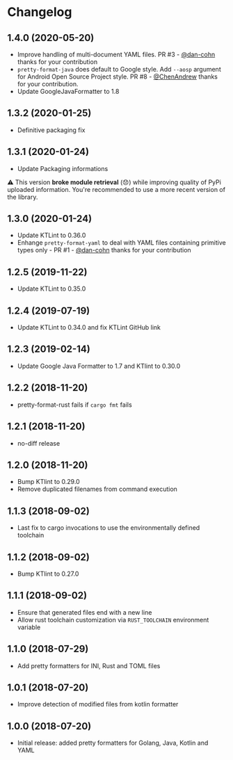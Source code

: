 Changelog
=========
1.4.0 (2020-05-20)
------------------
- Improve handling of multi-document YAML files. PR #3 - [@dan-cohn](https://github.com/dan-cohn) thanks for your contribution
- `pretty-format-java` does default to Google style. Add `--aosp` argument for Android Open Source Project style. PR #8 - [@ChenAndrew](https://github.com/ChenAndrew) thanks for your contribution.
- Update GoogleJavaFormatter to 1.8

1.3.2 (2020-01-25)
------------------
- Definitive packaging fix

1.3.1 (2020-01-24)
------------------
- Update Packaging informations

:warning: This version **broke module retrieval** (:disappointed:) while improving quality of PyPi uploaded information. You're recommended to use a more recent version of the library.

1.3.0 (2020-01-24)
------------------
- Update KTLint to 0.36.0
- Enhange `pretty-format-yaml` to deal with YAML files containing primitive types only - PR #1 - [@dan-cohn](https://github.com/dan-cohn) thanks for your contribution

1.2.5 (2019-11-22)
------------------
- Update KTLint to 0.35.0

1.2.4 (2019-07-19)
------------------
- Update KTLint to 0.34.0 and fix KTLint GitHub link

1.2.3 (2019-02-14)
------------------
- Update Google Java Formatter to 1.7 and KTlint to 0.30.0

1.2.2 (2018-11-20)
------------------
- pretty-format-rust fails if ``cargo fmt`` fails

1.2.1 (2018-11-20)
------------------
- no-diff release

1.2.0 (2018-11-20)
------------------
- Bump KTlint to 0.29.0
- Remove duplicated filenames from command execution

1.1.3 (2018-09-02)
------------------
- Last fix to cargo invocations to use the environmentally defined toolchain

1.1.2 (2018-09-02)
------------------
- Bump KTlint to 0.27.0

1.1.1 (2018-09-02)
------------------
- Ensure that generated files end with a new line
- Allow rust toolchain customization via `RUST_TOOLCHAIN` environment variable

1.1.0 (2018-07-29)
------------------
- Add pretty formatters for INI, Rust and TOML files

1.0.1 (2018-07-20)
------------------
- Improve detection of modified files from kotlin formatter

1.0.0 (2018-07-20)
------------------
- Initial release: added pretty formatters for Golang, Java, Kotlin and YAML
